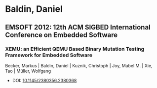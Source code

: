 # Baldin, Daniel

## EMSOFT 2012: 12th ACM SIGBED International Conference on Embedded Software

### XEMU: an Efficient QEMU Based Binary Mutation Testing Framework for Embedded Software
Becker, Markus | Baldin, Daniel | Kuznik, Christoph | Joy, Mabel M. | Xie, Tao | Müller, Wolfgang
* DOI: [10.1145/2380356.2380368](https://doi.org/10.1145/2380356.2380368)

